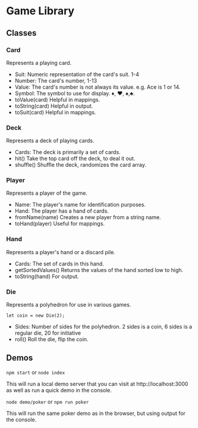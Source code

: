 # Game Library

## Classes

### Card

Represents a playing card.

- Suit: Numeric representation of the card's suit. 1-4
- Number: The card's number, 1-13
- Value: The card's number is not always its value. e.g. Ace is 1 or 14.
- Symbol: The symbol to use for display. &diams;, &hearts;, &spades;,&clubs;.
- toValue(card) Helpful in mappings.
- toString(card) Helpful in output.
- toSuit(card) Helpful in mappings.

### Deck

Represents a deck of playing cards.

- Cards: The deck is primarily a set of cards.
- hit() Take the top card off the deck, to deal it out.
- shuffle() Shuffle the deck, randomizes the card array.

### Player

Represents a player of the game.

- Name: The player's name for identification purposes.
- Hand: The player has a hand of cards.
- fromName(name) Creates a new player from a string name.
- toHand(player) Useful for mappings.

### Hand

Represents a player's hand or a discard pile.

- Cards: The set of cards in this hand.
- getSortedValues() Returns the values of the hand sorted low to high.
- toString(hand) For output.

### Die

Represents a polyhedron for use in various games.

`let coin = new Die(2);`

- Sides: Number of sides for the polyhedron. 2 sides is a coin, 6 sides is a regular die, 20 for initiative
- roll() Roll the die, flip the coin.

## Demos

`npm start` or `node index`

This will run a local demo server that you can visit at http://localhost:3000 as well as run a quick demo in the console.

`node demo/poker` or `npm run poker`

This will run the same poker demo as in the browser, but using output for the console.
